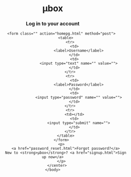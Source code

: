 <!DOCTYPE html>
<html>
    <head>
        <meta charset="UTF-8">
        <title>Login | µbox</title>
    </head>
    <body>
        <center>
            <h1>µbox</h1>
            <h3>Log in to your account</h3>
            
            <form class="" action="homepg.html" method="post">
                <table>
                    <tr>
                        <td>
                            <label>Username</label>
                        </td>
                        <td>
                            <input type="text" name="" value="">
                        </td>
                    </tr>
                    <tr>
                        <td>
                            <label>Password</label>
                        </td>
                        <td>
                            <input type="password" name="" value="">
                        </td>
                    </tr>
                    <tr>
                        <td></td>
                        <td>
                            <input type="submit" name="">
                        </td>
                    </tr>
                </table>
            </form>
            <p>
                <a href="password_reset.html">Forgot password?</a>
                New to <strong>µbox</strong>? <a href="signup.html">Sign up now</a>
            </p>
        </center>
    </body>
</html>
